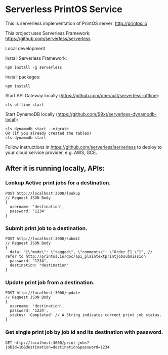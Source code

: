 # Serverless PrintOS Service 

This is serverless implementation of PrintOS server: http://printos.io

This project uses Serverless Framework: https://github.com/serverless/serverless

Local development


Install Serverless Framework:
```
npm install -g serverless
```

Install packages: 
```
npm install
```

Start API Gateway locally (https://github.com/dherault/serverless-offline):
```
sls offline start
```

Start DynamoDB locally (https://github.com/99xt/serverless-dynamodb-local):
```
sls dynamodb start --migrate
OR (if you already created the tables)
sls dynamodb start
```
Follow instructions in https://github.com/serverless/serverless to deploy to your cloud service provider, e.g. AWS, GCE.

## After it is running locally, APIs:
### Lookup Active print jobs for a destination.
```
POST http://localhost:3000/lookup
// Request JSON Body
{
  username: 'destination',
  password: '1234'
}
```
### Submit print job to a destination.
```
POST http://localhost:3000/submit
// Request JSON Body
{
  data: "{\"mode\": \"tagged\", \"comments\": \"Order E1 \"}", // refer to http://printos.io/doc/api_plaintextprintjobsubmission
  password: "1234",
  destination: "destination"
}
```
### Update print job from a destination.
```
POST http://localhost:3000/update
// Request JSON Body
{
  username: 'destination',
  password: '1234',
  status: 'Completed' // A String indicates current print job status.
}
```
### Get single print job by job id and its destination with password.
```
GET http://localhost:3000/print-jobs?jobId=10&destination=destination&password=1234
```
